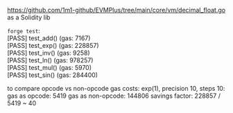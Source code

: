 https://github.com/1m1-github/EVMPlus/tree/main/core/vm/decimal_float.go as a Solidity lib

`forge test`:  
[PASS] test_add() (gas: 7167)  
[PASS] test_exp() (gas: 228857)  
[PASS] test_inv() (gas: 9258)  
[PASS] test_ln() (gas: 978257)  
[PASS] test_mul() (gas: 5970)  
[PASS] test_sin() (gas: 284400)  


to compare opcode vs non-opcode gas costs:
exp(1), precision 10, steps 10:
gas as opcode: 5419
gas as non-opcode: 144806
savings factor: 228857 / 5419 ~ 40
